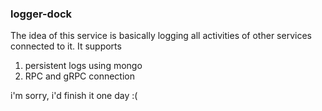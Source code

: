 ### logger-dock

The idea of this service is basically logging all activities of other services connected to it. It supports 
1. persistent logs using mongo
2. RPC and gRPC connection

i'm sorry, i'd finish it one day :(